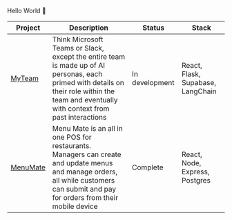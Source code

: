 Hello World 👋


| Project | Description | Status | Stack |
| ------- | -------------------------------------------    |------- |----------- |
| [MyTeam](https://github.com/connorcodefoot/teamai) | Think Microsoft Teams or Slack, except the entire team is made up of AI personas, each primed with details on their role within the team and eventually with context from past interactions | In development | React, Flask, Supabase, LangChain |
| [MenuMate](https://github.com/connorcodefoot/Menu-Mate) | Menu Mate is an all in one POS for restaurants. Managers can create and update menus and manage orders, all while customers can submit and pay for orders from their mobile device | Complete | React, Node, Express, Postgres |




